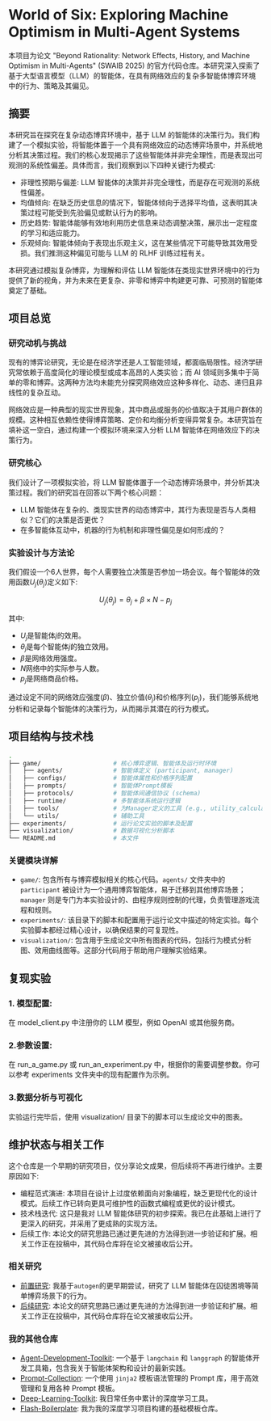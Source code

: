 # World of Six: Exploring Machine Optimism in Multi-Agent Systems
本项目为论文 "Beyond Rationality: Network Effects, History, and Machine Optimism in Multi-Agents" (SWAIB 2025) 的官方代码仓库。本研究深入探索了基于大型语言模型（LLM）的智能体，在具有网络效应的复杂多智能体博弈环境中的行为、策略及其偏见。

## 摘要
本研究旨在探究在复杂动态博弈环境中，基于 LLM 的智能体的决策行为。我们构建了一个模拟实验，将智能体置于一个具有网络效应的动态博弈场景中，并系统地分析其决策过程。我们的核心发现揭示了这些智能体并非完全理性，而是表现出可观测的系统性偏差。具体而言，我们观察到以下四种关键行为模式:
- 非理性预期与偏差: LLM 智能体的决策并非完全理性，而是存在可观测的系统性偏差。
- 均值倾向: 在缺乏历史信息的情况下，智能体倾向于选择平均值，这表明其决策过程可能受到先验偏见或默认行为的影响。
- 历史趋势: 智能体能够有效地利用历史信息来动态调整决策，展示出一定程度的学习和适应能力。
- 乐观倾向: 智能体倾向于表现出乐观主义，这在某些情况下可能导致其效用受损。我们推测这种偏见可能与 LLM 的 RLHF 训练过程有关。

本研究通过模拟复杂博弈，为理解和评估 LLM 智能体在类现实世界环境中的行为提供了新的视角，并为未来在更复杂、非零和博弈中构建更可靠、可预测的智能体奠定了基础。


## 项目总览
### 研究动机与挑战
现有的博弈论研究，无论是在经济学还是人工智能领域，都面临局限性。经济学研究常依赖于高度简化的理论模型或成本高昂的人类实验；而 AI 领域则多集中于简单的零和博弈。这两种方法均未能充分探究网络效应这种多样化、动态、递归且非线性的复杂互动。

网络效应是一种典型的现实世界现象，其中商品或服务的价值取决于其用户群体的规模。这种相互依赖性使得博弈策略、定价和均衡分析变得异常复杂。本研究旨在填补这一空白，通过构建一个模拟环境来深入分析 LLM 智能体在网络效应下的决策行为。
### 研究核心
我们设计了一项模拟实验，将 LLM 智能体置于一个动态博弈场景中，并分析其决策过程。我们的研究旨在回答以下两个核心问题：
- LLM 智能体在复杂的、类现实世界的动态博弈中，其行为表现是否与人类相似？它们的决策是否更优？
- 在多智能体互动中，机器的行为机制和非理性偏见是如何形成的？

### 实验设计与方法论
我们假设一个6人世界，每个人需要独立决策是否参加一场会议。每个智能体的效用函数$U_j(\theta_j)$定义如下:

$$
U_j(\theta_j) = \theta_j + \beta \times N - p_j
$$

其中:
- $U_j$是智能体$j$的效用。
- $\theta_j$是每个智能体$j$的独立效用。
- $\beta$是网络效用强度。
- $N$网络中的实际参与人数。
- $p_j$是网络商品价格。

通过设定不同的网络效应强度($\beta$)、独立价值($\theta_j$)和价格序列($p_j$)，我们能够系统地分析和记录每个智能体的决策行为，从而揭示其潜在的行为模式。


## 项目结构与技术栈
```bash
.
├── game/                    # 核心博弈逻辑、智能体及运行时环境
│   ├── agents/              # 智能体定义 (participant, manager)
│   ├── configs/             # 智能体属性和价格序列配置
│   ├── prompts/             # 智能体Prompt模板
│   ├── protocols/           # 智能体间通信协议 (schema)
│   ├── runtime/             # 多智能体系统运行逻辑
│   ├── tools/               # 为Manager定义的工具 (e.g., utility_calculator)
│   └── utils/               # 辅助工具
├── experiments/             # 运行论文实验的脚本及配置
├── visualization/           # 数据可视化分析脚本
└── README.md                # 本文件
```

### 关键模块详解
- `game/`: 包含所有与博弈模拟相关的核心代码。`agents/` 文件夹中的 `participant` 被设计为一个通用博弈智能体，易于迁移到其他博弈场景；`manager` 则是专门为本实验设计的、由程序规则控制的代理，负责管理游戏流程和规则。
- `experiments/`: 该目录下的脚本和配置用于运行论文中描述的特定实验。每个实验脚本都经过精心设计，以确保结果的可复现性。
- `visualization/`: 包含用于生成论文中所有图表的代码，包括行为模式分析图、效用曲线图等。这部分代码用于帮助用户理解实验结果。

## 复现实验
### 1. 模型配置: 
在 model_client.py 中注册你的 LLM 模型，例如 OpenAI 或其他服务商。
### 2.参数设置: 
在 run_a_game.py 或 run_an_experiment.py 中，根据你的需要调整参数。你可以参考 experiments 文件夹中的现有配置作为示例。
### 3.数据分析与可视化
实验运行完毕后，使用 visualization/ 目录下的脚本可以生成论文中的图表。


## 维护状态与相关工作
这个仓库是一个早期的研究项目，仅分享论文成果，但后续将不再进行维护。主要原因如下:
- 编程范式演进: 本项目在设计上过度依赖面向对象编程，缺乏更现代化的设计模式。后续工作已转向更具可维护性的函数式编程或更优的设计模式。
- 技术栈迭代: 这只是我对 LLM 智能体研究的初步探索。我已在此基础上进行了更深入的研究，并采用了更成熟的实现方法。
- 后续工作: 本论文的研究思路已通过更先进的方法得到进一步验证和扩展。相关工作正在投稿中，其代码仓库将在论文被接收后公开。
### 相关研究
- [前置研究](https://github.com/yuliu625/Simulate-the-Prisoners-Dilemma-with-Agents): 我基于`autogen`的更早期尝试，研究了 LLM 智能体在囚徒困境等简单博弈场景下的行为。
- [后续研究](): 本论文的研究思路已通过更先进的方法得到进一步验证和扩展。相关工作正在投稿中，其代码仓库将在论文被接收后公开。
### 我的其他仓库
- [Agent-Development-Toolkit](https://github.com/yuliu625/Yu-Agent-Development-Toolkit): 一个基于 `langchain` 和 `langgraph` 的智能体开发工具箱，包含我关于智能体架构和设计的最新实践。
- [Prompt-Collection](https://github.com/yuliu625/Yu-Prompt-Collection): 一个使用 `jinja2` 模板语法管理的 Prompt 库，用于高效管理和复用各种 Prompt 模板。
- [Deep-Learning-Toolkit](https://github.com/yuliu625/Yu-Deep-Learning-Toolkit): 我日常任务中累计的深度学习工具。
- [Flash-Boilerplate](https://github.com/yuliu625/Yu-Flash-Boilerplate): 我为我的深度学习项目构建的基础模板仓库。

